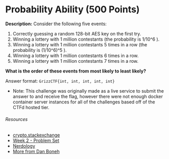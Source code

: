 # Probability Ability (500 Points)
**Description:** Consider the following five events:
1. Correctly guessing a random 128-bit AES key on the first try.
2. Winning a lottery with 1 million contestants (the probability is 1/10^6 ).
3. Winning a lottery with 1 million contestants 5 times in a row (the probability is (1/10^6)^5 ).
4. Winning a lottery with 1 million contestants 6 times in a row.
5. Winning a lottery with 1 million contestants 7 times in a row. 

**What is the order of these events from most likely to least likely?**

Answer format: `GrizzCTF{int, int, int, int, int}`

- Note: This challenge was originally made as a live service to submit the answer to and receive the flag, however there were not enough docker container server instances for all of the challenges based off of the CTFd hosted tier.

###### Resources
- [crypto.stackexchange](https://crypto.stackexchange.com/questions/30749/probability-of-guessing-random-128-bit-aes-key)
- [Week 2 - Problem Set](https://www.quizerry.com/wp-content/uploads/2021/01/Week-2-Problem-Set-_-Coursera-cryptography-I-2.pdf)
- [Nerdology](https://printed-notes.blogspot.com/2013/09/block-ciphers-week-2.html)
- [More from Dan Boneh](https://crypto.stanford.edu/~dabo/)
